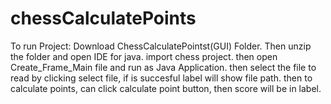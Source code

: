 # chessCalculatePoints
To run Project:
Download ChessCalculatePointst(GUI) Folder.
Then unzip the folder and open IDE for java.
import chess project.
then open Create_Frame_Main file and run as Java Application.
then select the file to read by clicking select file,
if is succesful label will show file path.
then to calculate points, can click calculate point button,
then score will be in label.